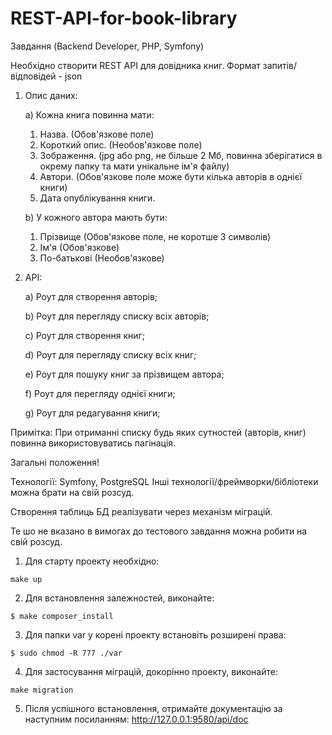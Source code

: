 # REST-API-for-book-library

Завдання (Backend Developer, PHP, Symfony)

Необхідно створити REST API для довідника книг.
Формат запитів/відповідей - json
1. Опис даних:

   a) Кожна книга повинна мати:
   1. Назва. (Обов'язкове поле)
   2. Короткий опис. (Необов'язкове поле)
   3. Зображення. (jpg або png, не більше 2 Мб, повинна зберігатися в окрему
      папку та мати унікальне ім'я файлу)
   4. Автори. (Обов'язкове поле може бути кілька авторів в однієї книги)
   5. Дата опублікування книги.
   
   b) У кожного автора мають бути:
   1. Прізвище (Обов'язкове поле, не коротше 3 символів)
   2. Ім'я (Обов'язкове)
   3. По-батькові (Необов'язкове)

2. API:

      a) Роут для створення авторів;

      b) Роут для перегляду списку всіх авторів;

      c) Роут для створення книг;

      d) Роут для перегляду списку всіх книг;

      e) Роут для пошуку книг за прізвищем автора;

      f) Роут для перегляду однієї книги;

      g) Роут для редагування книги;

Примітка: При отриманні списку будь яких сутностей (авторів, книг) повинна використовуватись пагінація.

Загальні положення!


Технології:
Symfony, PostgreSQL
Інші технології/фреймворки/бібліотеки можна брати на свій розсуд.

Створення таблиць БД реалізувати через механізм міграцій.

Те шо не вказано в вимогах до тестового завдання можна робити на свій розсуд.

1. Для старту проекту необхідно:
```shell
make up
```

2. Для встановлення залежностей, виконайте:
```shell
$ make composer_install
```

3. Для папки var у корені проекту встановіть розширені права:
```shell
$ sudo chmod -R 777 ./var
```

4. Для застосування міграцій, докорінно проекту, виконайте:
```shell
make migration
```

5. Після успішного встановлення, отримайте документацію за наступним посиланням:
   http://127.0.0.1:9580/api/doc